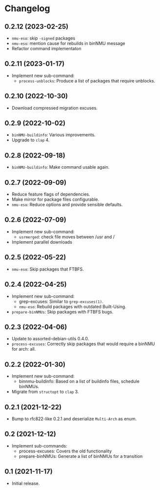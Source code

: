 # Changelog

## 0.2.12 (2023-02-25)

* `nmu-eso`: skip `-signed` packages
* `nmu-eso`: mention cause for rebuilds in binNMU message
* Refactor command implementaton

## 0.2.11 (2023-01-17)

* Implement new sub-command:
  * `process-unblocks`: Produce a list of packages that require unblocks.

## 0.2.10 (2022-10-30)

* Download compressed migration excuses.

## 0.2.9 (2022-10-02)

* `binNMU-buildinfo`: Various improvements.
* Upgrade to `clap` 4.

## 0.2.8 (2022-09-18)

* `binNMU-buildinfo`: Make command usable again.

## 0.2.7 (2022-09-09)

* Reduce feature flags of dependencies.
* Make mirror for package files configurable.
* `nmu-eso`: Reduce options and provide sensible defaults.

## 0.2.6 (2022-07-09)

* Implement new sub-command:
  * `usrmerged`: check file moves between /usr and /
* Implement parallel downloads

## 0.2.5 (2022-05-22)

* `nmu-eso`: Skip packages that FTBFS.

## 0.2.4 (2022-04-25)

* Implement new sub-command:
  * grep-excuses: Similar to `grep-excuses(1)`.
  * `nmu-eso`: Rebuild packages with outdated Built-Using.
* `prepare-binNMUs`: Skip packages with FTBFS bugs.

## 0.2.3 (2022-04-06)

* Update to assorted-debian-utils 0.4.0.
* `process-excuses`: Correctly skip packages that would require a binNMU for arch: all.

## 0.2.2 (2022-01-30)

* Implement new sub-command:
  * binnmu-buildinfo: Based on a list of buildinfo files, schedule binNMUs.
* Migrate from `structopt` to `clap` 3.

## 0.2.1 (2021-12-22)

* Bump to rfc822-like 0.2.1 and deserialize `Multi-Arch` as enum.

## 0.2 (2021-12-12)

* Implement sub-commands:
  * process-excuses: Covers the old functionality
  * prepare-binNMUs: Generate a list of binNMUs for a transition

## 0.1 (2021-11-17)

* Initial release.
